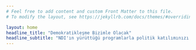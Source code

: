 ```yaml
---
# Feel free to add content and custom Front Matter to this file.
# To modify the layout, see https://jekyllrb.com/docs/themes/#overriding-theme-defaults

layout: home
headline_title: "Demokratikleşme Bizimle Olacak"
headline_subtitle: "NDI'ın yürüttüğü programlarla politik katılımınızı artırın."
---
```

